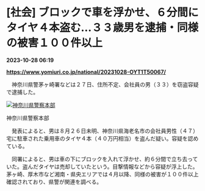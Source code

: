 # [社会] ブロックで車を浮かせ、６分間にタイヤ４本盗む…３３歳男を逮捕・同様の被害１００件以上

**2023-10-28 06:19**

**https://www.yomiuri.co.jp/national/20231028-OYT1T50067/**

　神奈川県警茅ヶ崎署などは２７日、住所不定、会社員の男（３３）を窃盗容疑で逮捕した。

[![神奈川県警察本部](https://www.yomiuri.co.jp/media/2023/10/20231028-OYT1I50046-1.jpg)](https://www.yomiuri.co.jp/pluralphoto/20231028-OYT1I50046/)

神奈川県警察本部

　発表によると、男は８月２６日未明、神奈川県海老名市の会社員男性（４７）宅に駐車された乗用車のタイヤ４本（４０万円相当）を盗んだ疑い。容疑を認めている。

　同署によると、男は車の下にブロックを入れて浮かせ、約６分間で立ち去っていた。盗んだタイヤは売却していたという。目撃情報などから容疑が浮上した。茅ヶ崎、厚木市など湘南・県央エリアでは４月以降、同様の被害が１００件以上確認されており、県警が関連を調べる。
